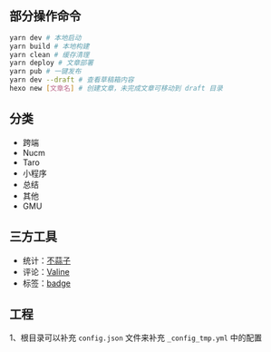 ## 部分操作命令

```bash
yarn dev # 本地启动
yarn build # 本地构建
yarn clean # 缓存清理
yarn deploy # 文章部署
yarn pub # 一键发布
yarn dev --draft # 查看草稿箱内容
hexo new [文章名] # 创建文章，未完成文章可移动到 draft 目录
```

## 分类

- 跨端
- Nucm
- Taro
- 小程序
- 总结
- 其他
- GMU

## 三方工具

- 统计：[不蒜子](http://ibruce.info/2015/04/04/busuanzi/)
- 评论：[Valine](https://valine.js.org/)
- 标签：[badge](https://visitor-badge.laobi.icu/badge?page_id=beezen.beezen.README.md)

## 工程

1、根目录可以补充 `config.json` 文件来补充 `_config_tmp.yml` 中的配置
